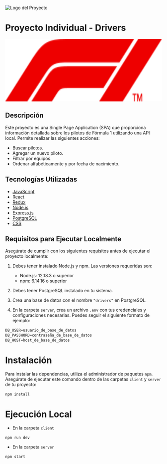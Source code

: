 <p align='left'>
    <img src='https://static.wixstatic.com/media/85087f_0d84cbeaeb824fca8f7ff18d7c9eaafd~mv2.png/v1/fill/w_160,h_30,al_c,q_85,usm_0.66_1.00_0.01/Logo_completo_Color_1PNG.webp' alt="Logo del Proyecto" />
</p>

# Proyecto Individual - Drivers

<p align="center">
  <img height="200" src="./client/public/f1.svg" alt="Imagen del Proyecto" />
</p>

## Descripción

Este proyecto es una Single Page Application (SPA) que proporciona información detallada sobre los pilotos de Fórmula 1 utilizando una API local. Permite realizar las siguientes acciones:

- Buscar pilotos.
- Agregar un nuevo piloto.
- Filtrar por equipos.
- Ordenar alfabéticamente y por fecha de nacimiento.

## Tecnologías Utilizadas

- [JavaScript](https://developer.mozilla.org/en-US/docs/Web/JavaScript)
- [React](https://reactjs.org/)
- [Redux](https://redux.js.org)
- [Node.js](https://nodejs.org)
- [Express.js](https://expressjs.com)
- [PostgreSQL](https://www.postgresql.org)
- [CSS](https://www.w3schools.com/css/)

## Requisitos para Ejecutar Localmente

Asegúrate de cumplir con los siguientes requisitos antes de ejecutar el proyecto localmente:

1. Debes tener instalado Node.js y npm. Las versiones requeridas son:

   - Node.js: 12.18.3 o superior
   - npm: 6.14.16 o superior

2. Debes tener PostgreSQL instalado en tu sistema.

3. Crea una base de datos con el nombre `"drivers"` en PostgreSQL.

4. En la carpeta `server`, crea un archivo `.env` con tus credenciales y configuraciones necesarias. Puedes seguir el siguiente formato de ejemplo:

```
DB_USER=usuario_de_base_de_datos
DB_PASSWORD=contraseña_de_base_de_datos
DB_HOST=host_de_base_de_datos
```

# Instalación

Para instalar las dependencias, utiliza el administrador de paquetes `npm`. Asegúrate de ejecutar este comando dentro de las carpetas `client` y `server` de tu proyecto:

```
npm install
```

# Ejecución Local

- En la carpeta `client`

```
npm run dev
```

- En la carpeta `server`

```
npm start
```
